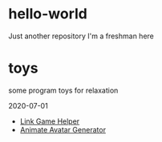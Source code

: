 # hello-world
Just another repository
I'm a freshman here

# toys
some program toys for relaxation

2020-07-01


- [Link Game Helper](https://github.com/waxxyybb/hello-world/tree/master/LinkGameHelper)
- [Animate Avatar Generator](https://github.com/waxxyybb/hello-world/tree/master/AnimateAvatarGenerator)
